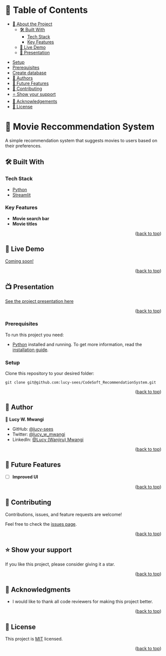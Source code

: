 <a name="readme-top"></a>

# 📗 Table of Contents

- [📖 About the Project](#about-project)
  - [🛠 Built With](#built-with)
    - [Tech Stack](#tech-stack)
    - [Key Features](#key-features)
  - [🚀 Live Demo](#live-demo)
  - [🎥 Presentation](#video-link)
<!-- - [💻 Getting Started](#getting-started) -->
  - [Setup](#setup)
  - [Prerequisites](#prerequisites)
  - [Create database](#create-database)
- [👥 Authors](#authors)
- [🔭 Future Features](#future-features)
- [🤝 Contributing](#contributing)
- [⭐️ Show your support](#support)
- [🙏 Acknowledgements](#acknowledgements)
- [📝 License](#license)

# 📖 Movie Reccommendation System <a name="about-project"></a>

A simple recommendation system that suggests movies to users based on their preferences.

## 🛠 Built With <a name="built-with"></a>

### Tech Stack <a name="tech-stack"></a>

<ul>
    <li><a href="https://www.python.org/">Python</a></li>
    <li><a href="https://streamlit.io//">Streamlit</a></li>
</ul>

### Key Features <a name="key-features"></a>

- **Movie search bar**
- **Movie titles**

<p align="right">(<a href="#readme-top">back to top</a>)</p>

## 🚀 Live Demo <a name="live-demo"></a>

[Coming soon!]()

<p align="right">(<a href="#readme-top">back to top</a>)</p>

## 📺 Presentation <a name="video-link"></a>

[See the project presentation here]()

<p align="right">(<a href="#readme-top">back to top</a>)</p>

<!-- ## 💻 Getting Started <a name="getting-started"></a>

To get a local copy up and running, follow these steps: -->


### Prerequisites

To run this project you need:

- [Python](https://python.org/) installed and running. To get more information, read the [installation guide](https://guides.python.org/).

### Setup

Clone this repository to your desired folder:

```
git clone git@github.com:lucy-sees/CodeSoft_RecommendationSystem.git
```

<!-- ### Install

Install this project with:

```cd CodeSoft_RecommendationSystem``` -->

<!-- ```bundle install``` to install all gems used.

```rails db:create``` to create the database.

```rails db:migrate``` to run the database migrations you created. -->
<!-- 
### Usage

To run the project, execute the following command:
```
python 
``` -->

<p align="right">(<a href="#readme-top">back to top</a>)</p>

## 👥 Author <a name="authors"></a>

👤 **Lucy W. Mwangi**

- GitHub: [@lucy-sees](https://github.com/lucy-sees)
- Twitter: [@lucy_w_mwangi](https://twitter.com/lucy_w_mwangi)
- LinkedIn: [@Lucy (Wanjiru) Mwangi](https://www.linkedin.com/in/lucy-wanjiru-mwangi)

<p align="right">(<a href="#readme-top">back to top</a>)</p>

## 🔭 Future Features <a name="future-features"></a>

- [ ] **Improved UI**

<p align="right">(<a href="#readme-top">back to top</a>)</p>

## 🤝 Contributing <a name="contributing"></a>

Contributions, issues, and feature requests are welcome!

Feel free to check the [issues page](https://github.com/lucy-sees/CodeSoft_RecommendationSystem/issues).

<p align="right">(<a href="#readme-top">back to top</a>)</p>

## ⭐️ Show your support <a name="support"></a>

If you like this project, please consider giving it a star.

<p align="right">(<a href="#readme-top">back to top</a>)</p>

## 🙏 Acknowledgments <a name="acknowledgements"></a>

- I would like to thank all code reviewers for making this project better.

<p align="right">(<a href="#readme-top">back to top</a>)</p>

## 📝 License <a name="license"></a>

This project is [MIT](https://github.com/lucy-sees/CodeSoft_RecommendationSystem/blob/ec0d5d4cc2ff2343f9bdb5c68374875ff99eacd0/LICENSE) licensed.

<p align="right">(<a href="#readme-top">back to top</a>)</p>
